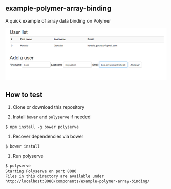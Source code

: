 ## example-polymer-array-binding

A quick example of array data binding on Polymer


![Screenshot](./screenshot.png)


## How to test

1. Clone or download this repository

1. Install `bower` and `polyserve` if needed

  ```
  $ npm install -g bower polyserve
  ```
  
1. Recover dependencies via bower

  ```
  $ bower install
  ```
  
1. Run polyserve

  ```
  $ polyserve 
  Starting Polyserve on port 8080
  Files in this directory are available under http://localhost:8080/components/example-polymer-array-binding/   
  ```
  
  